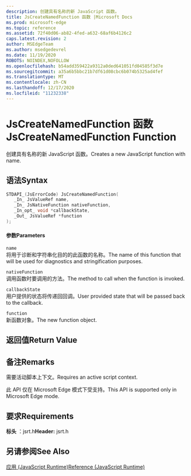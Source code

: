 ```yaml
---
description: 创建具有名称的新 JavaScript 函数。
title: JsCreateNamedFunction 函数 |Microsoft Docs
ms.prod: microsoft-edge
ms.topic: reference
ms.assetid: 72f40d06-ab82-4fed-a632-68af6b4126c2
caps.latest.revision: 2
author: MSEdgeTeam
ms.author: msedgedevrel
ms.date: 11/19/2020
ROBOTS: NOINDEX,NOFOLLOW
ms.openlocfilehash: b54add359422a9312a0ded641051fd04585f3d7e
ms.sourcegitcommit: a35a6b5bbc21b7df61d08cbc6b074b5325ad4fef
ms.translationtype: MT
ms.contentlocale: zh-CN
ms.lasthandoff: 12/17/2020
ms.locfileid: "11232338"
---
```

# <span data-ttu-id="156ed-103">JsCreateNamedFunction 函数</span><span class="sxs-lookup"><span data-stu-id="156ed-103">JsCreateNamedFunction Function</span></span>

<span data-ttu-id="156ed-104">创建具有名称的新 JavaScript 函数。</span><span class="sxs-lookup"><span data-stu-id="156ed-104">Creates a new JavaScript function with name.</span></span>
  
## <span data-ttu-id="156ed-105">语法</span><span class="sxs-lookup"><span data-stu-id="156ed-105">Syntax</span></span>  
  
```cpp  
STDAPI_(JsErrorCode) JsCreateNamedFunction(  
   _In_ JsValueRef name,  
   _In_ JsNativeFunction nativeFunction,  
   _In_opt_ void *callbackState,  
   _Out_ JsValueRef *function  
);  
```  
  
#### <span data-ttu-id="156ed-106">参数</span><span class="sxs-lookup"><span data-stu-id="156ed-106">Parameters</span></span>  
 `name`  
 <span data-ttu-id="156ed-107">将用于诊断和字符串化目的的此函数的名称。</span><span class="sxs-lookup"><span data-stu-id="156ed-107">The name of this function that will be used for diagnostics and stringification purposes.</span></span>  
  
 `nativeFunction`  
 <span data-ttu-id="156ed-108">调用函数时要调用的方法。</span><span class="sxs-lookup"><span data-stu-id="156ed-108">The method to call when the function is invoked.</span></span>  
  
 `callbackState`  
 <span data-ttu-id="156ed-109">用户提供的状态将传递回回调。</span><span class="sxs-lookup"><span data-stu-id="156ed-109">User provided state that will be passed back to the callback.</span></span>  
  
 `function`  
 <span data-ttu-id="156ed-110">新函数对象。</span><span class="sxs-lookup"><span data-stu-id="156ed-110">The new function object.</span></span>  
  
## <span data-ttu-id="156ed-111">返回值</span><span class="sxs-lookup"><span data-stu-id="156ed-111">Return Value</span></span>  
  
## <span data-ttu-id="156ed-112">备注</span><span class="sxs-lookup"><span data-stu-id="156ed-112">Remarks</span></span>  
 <span data-ttu-id="156ed-113">需要活动脚本上下文。</span><span class="sxs-lookup"><span data-stu-id="156ed-113">Requires an active script context.</span></span>  
  
 <span data-ttu-id="156ed-114">此 API 仅在 Microsoft Edge 模式下受支持。</span><span class="sxs-lookup"><span data-stu-id="156ed-114">This API is supported only in Microsoft Edge mode.</span></span>  
  
## <span data-ttu-id="156ed-115">要求</span><span class="sxs-lookup"><span data-stu-id="156ed-115">Requirements</span></span>  
 <span data-ttu-id="156ed-116">**标头** ：jsrt.h</span><span class="sxs-lookup"><span data-stu-id="156ed-116">**Header:** jsrt.h</span></span>  
  
## <span data-ttu-id="156ed-117">另请参阅</span><span class="sxs-lookup"><span data-stu-id="156ed-117">See Also</span></span>  
 [<span data-ttu-id="156ed-118">应用 (JavaScript Runtime)</span><span class="sxs-lookup"><span data-stu-id="156ed-118">Reference (JavaScript Runtime)</span></span>](../chakra-hosting/reference-javascript-runtime.md)
